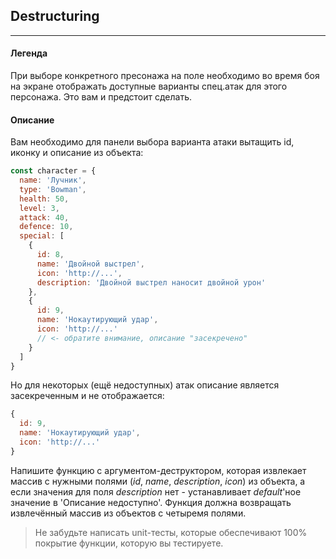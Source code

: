 ## Destructuring
---
#### **Легенда**
При выборе конкретного пресонажа на поле необходимо во время боя на экране отображать доступные варианты спец.атак для этого персонажа. Это вам и предстоит сделать.

#### **Описание**
Вам необходимо для панели выбора варианта атаки вытащить id, иконку и описание из объекта:
~~~ js
const character = {
  name: 'Лучник',
  type: 'Bowman',
  health: 50,
  level: 3,
  attack: 40,
  defence: 10,
  special: [
    {
      id: 8,
      name: 'Двойной выстрел',
      icon: 'http://...',
      description: 'Двойной выстрел наносит двойной урон'
    }, 
    {
      id: 9,
      name: 'Нокаутирующий удар',
      icon: 'http://...'
      // <- обратите внимание, описание "засекречено"
    }
  ]	
}
~~~
Но для некоторых (ещё недоступных) атак описание является засекреченным и не отображается:
~~~ js
{
  id: 9,
  name: 'Нокаутирующий удар',
  icon: 'http://...'
}
~~~
Напишите функцию с аргументом-деструктором, которая извлекает массив с нужными полями (*id*, *name*, *description*, *icon*) из объекта, а если значения для поля *description* нет - устанавливает *default*'ное значение в 'Описание недоступно'. Функция должна возвращать извлечённый массив из объектов с четыремя полями.

>Не забудьте написать unit-тесты, которые обеспечивают 100% покрытие функции, которую вы тестируете.